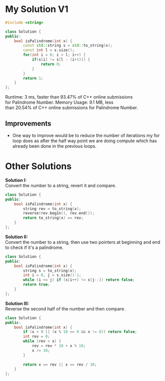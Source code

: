 # My Solution V1
```cpp
#include <string>

class Solution {
public:
    bool isPalindrome(int x) {
        const std::string s = std::to_string(x);
        const int l = s.size();
        for(int i = 0; i < l; i++) {
            if(s[i] != s[l - (i+1)]) {
                return 0;
            }
        }
        return 1;
    }
};
```

Runtime: 3 ms, faster than 93.47% of C++ online submissions for Palindrome Number.
Memory Usage: 9.1 MB, less than 20.54% of C++ online submissions for Palindrome Number.

## Improvements
- One way to improve would be to reduce the number of iterations my for loop does as after the half way point we are doing compute which has already been done in the previous loops.

# Other Solutions
**Solution I:**  
Convert the number to a string, revert it and compare.

```cpp
class Solution {
public:
    bool isPalindrome(int x) {
        string rev = to_string(x);
        reverse(rev.begin(), rev.end());
        return to_string(x) == rev;
    }
};
```

**Solution II:**  
Convert the number to a string, then use two pointers at beginning and end to check if it's a palindrome.

```cpp
class Solution {
public:
    bool isPalindrome(int x) {
        string s = to_string(x);
        int i = 0, j = s.size()-1;
        while (i <= j) if (s[i++] != s[j--]) return false;
        return true;
    }
};
```

**Solution III:**  
Reverse the second half of the number and then compare.

```cpp
class Solution {
public:
    bool isPalindrome(int x) {
        if (x < 0 || (x % 10 == 0 && x != 0)) return false;
        int rev = 0;
        while (rev < x) {
            rev = rev * 10 + x % 10;
            x /= 10;
        }
        
        return x == rev || x == rev / 10;
    }
};
```